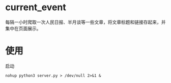 # current_event
每隔一小时爬取一次人民日报、半月谈等一些文章，将文章标题和链接存起来，并集中在页面展示。

# 使用
启动
```shell script
nohup python3 server.py > /dev/null 2>&1 &
```